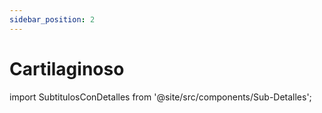 ```yaml
---
sidebar_position: 2
---
```


# Cartilaginoso

import SubtitulosConDetalles from '@site/src/components/Sub-Detalles';

<SubtitulosConDetalles paginaId={12} />